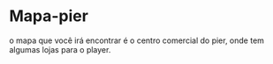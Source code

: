 # Mapa-pier
o mapa que você irá encontrar é o centro comercial do pier, onde tem algumas lojas para o player. 
